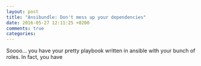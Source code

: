```yaml
---
layout: post
title: "Ansibundle: Don't mess up your dependencies"
date: 2016-05-27 12:11:25 +0200
comments: true
categories: 
---
```


Soooo... you have your pretty playbook written in ansible with your bunch of
roles. In fact, you have 